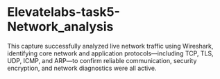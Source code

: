 # Elevatelabs-task5-Network_analysis
This capture successfully analyzed live network traffic using Wireshark, identifying core network and application protocols—including TCP, TLS, UDP, ICMP, and ARP—to confirm reliable communication, security encryption, and network diagnostics were all active.
